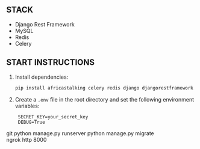 ## STACK
* Django Rest Framework
* MySQL
* Redis
* Celery

## START INSTRUCTIONS
1. Install dependencies:
   ```bash
   pip install africastalking celery redis django djangorestframework django_celery_results dotenv django together mysqlclient
   ```
2. Create a `.env` file in the root directory and set the following environment variables:
   ```env
    SECRET_KEY=your_secret_key
    DEBUG=True
git  python manage.py runserver 
    python manage.py migrate     
ngrok http 8000
   ```